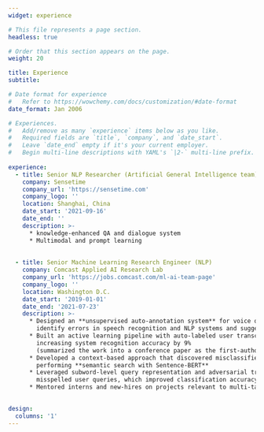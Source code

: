 ```yaml
---
widget: experience

# This file represents a page section.
headless: true

# Order that this section appears on the page.
weight: 20

title: Experience
subtitle:

# Date format for experience
#   Refer to https://wowchemy.com/docs/customization/#date-format
date_format: Jan 2006

# Experiences.
#   Add/remove as many `experience` items below as you like.
#   Required fields are `title`, `company`, and `date_start`.
#   Leave `date_end` empty if it's your current employer.
#   Begin multi-line descriptions with YAML's `|2-` multi-line prefix.
  
experience:
  - title: Senior NLP Researcher (Artificial General Intelligence team)
    company: Sensetime
    company_url: 'https://sensetime.com'
    company_logo: ''
    location: Shanghai, China
    date_start: '2021-09-16'
    date_end: ''
    description: >-
      * knowledge-enhanced QA and dialogue system  
      * Multimodal and prompt learning
  
    
  - title: Senior Machine Learning Research Engineer (NLP)
    company: Comcast Applied AI Research Lab
    company_url: 'https://jobs.comcast.com/ml-ai-team-page'
    company_logo: ''
    location: Washington D.C.
    date_start: '2019-01-01'
    date_end: '2021-07-23'
    description: >-
      * Designed an **unsupervised auto-annotation system** for voice queries with user behavioral modeling to automatically
        identify errors in speech recognition and NLP systems and suggest corrections  
      * Built an active learning pipeline with auto-labeled user transcriptions to improve ASR system for comcast X1,
        increasing system recognition accuracy by 9%
        (summarized the work into a conference paper as the first-author and filed a patent as the main inventor)
      * Developed a context-based approach that discovered misclassified user queries in question answering systems by
        performing **semantic search with Sentence-BERT**
      * Leveraged subword-level query representation and adversarial training in customer care dialogue system for
        misspelled user queries, which improved classification accuracy by 18% and increased user experience stability
      * Mentored interns and new-hires on projects relevant to multi-task learning and query representation
    

design:
  columns: '1'
---
```

